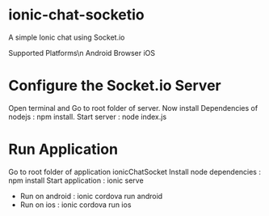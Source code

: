 # ionic-chat-socketio
A simple Ionic chat using Socket.io

Supported Platforms\n
Android
Browser
iOS

# Configure the Socket.io Server
Open terminal and Go to root folder of server.
Now install Dependencies of nodejs : npm install.
Start server : node index.js

# Run Application
Go to root folder of application ionicChatSocket
Install node dependencies : npm install
Start application : ionic serve
- Run on android : ionic cordova run android
- Run on ios : ionic cordova run ios
